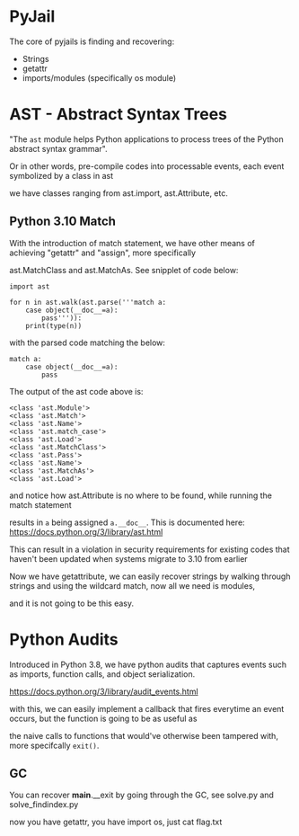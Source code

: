 # PyJail

The core of pyjails is finding and recovering:
* Strings
* getattr
* imports/modules (specifically os module)

# AST - Abstract Syntax Trees

"The `ast` module helps Python applications to process trees of the Python abstract syntax grammar".

Or in other words, pre-compile codes into processable events, each event symbolized by a class in ast

we have classes ranging from ast.import, ast.Attribute, etc.

## Python 3.10 Match

With the introduction of match statement, we have other means of achieving "getattr" and "assign", more specifically

ast.MatchClass and ast.MatchAs. See snipplet of code below:

```
import ast

for n in ast.walk(ast.parse('''match a:
    case object(__doc__=a):
        pass''')):
    print(type(n))

```

with the parsed code matching the below:

```
match a:
    case object(__doc__=a):
        pass
```

The output of the ast code above is:

```
<class 'ast.Module'>
<class 'ast.Match'>
<class 'ast.Name'>
<class 'ast.match_case'>
<class 'ast.Load'>
<class 'ast.MatchClass'>
<class 'ast.Pass'>
<class 'ast.Name'>
<class 'ast.MatchAs'>
<class 'ast.Load'>
```

and notice how ast.Attribute is no where to be found, while running the match statement

results in `a` being assigned `a.__doc__`. This is documented here: https://docs.python.org/3/library/ast.html

This can result in a violation in security requirements for existing codes that haven't been updated when systems migrate to 3.10 from earlier


Now we have getattribute, we can easily recover strings by walking through strings and using the wildcard match, now all we need is modules,

and it is not going to be this easy.

# Python Audits

Introduced in Python 3.8, we have python audits that captures events such as imports, function calls, and object serialization.

https://docs.python.org/3/library/audit_events.html

with this, we can easily implement a callback that fires everytime an event occurs, but the function is going to be as useful as

the naive calls to functions that would've otherwise been tampered with, more specifcally `exit()`.

## GC

You can recover __main__.__exit by going through the GC, see solve.py and solve_findindex.py

now you have getattr, you have import os, just cat flag.txt


